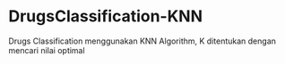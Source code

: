 # DrugsClassification-KNN
Drugs Classification menggunakan KNN Algorithm, K ditentukan dengan mencari nilai optimal
